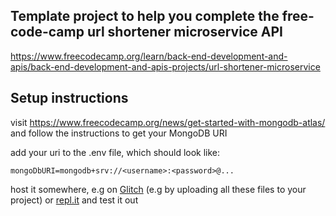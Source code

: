 ## Template project to help you complete the free-code-camp url shortener microservice API
https://www.freecodecamp.org/learn/back-end-development-and-apis/back-end-development-and-apis-projects/url-shortener-microservice

## Setup instructions
visit https://www.freecodecamp.org/news/get-started-with-mongodb-atlas/ and follow the instructions to get your MongoDB URI

add your uri to the .env file, which should look like:

```
mongoDbURI=mongodb+srv://<username>:<password>@...
```
  
host it somewhere, e.g on [Glitch](https://glitch.com) (e.g by uploading all these files to your project) or [repl.it](https://www.repl.it) and test it out

